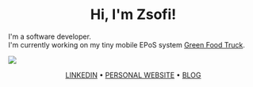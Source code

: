 <div>
  <h1 align="center">Hi, I'm Zsofi!</h1>
</div>

I'm a software developer.  
I'm currently working on my tiny mobile EPoS system [Green Food Truck](https://github.com/ZsofiaS/GreenFoodtruck).  

![](https://img.shields.io/badge/AVAILABLE_TO_WORK-YES-<brightgreen>)

<div>
  <p align="center">
    <a href="https://www.linkedin.com/in/zsofia-szonyi-34b8b6b6/">LINKEDIN</a> •
    <a href="https://zsofi.co.uk">PERSONAL WEBSITE</a> •
    <a href="https://zsofi.surge.sh">BLOG</a>
  </p>
</div>
